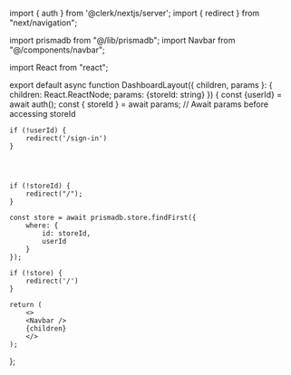 import { auth } from '@clerk/nextjs/server';
import { redirect } from "next/navigation";

import prismadb from "@/lib/prismadb";
import Navbar from "@/components/navbar";

import React from "react";

export default async function DashboardLayout({
    children,
    params
}: {
    children: React.ReactNode;
    params: {storeId: string}
}) {
    const {userId} = await auth();
    const { storeId } = await params; // Await params before accessing storeId

    if (!userId) {
        redirect('/sign-in')
    }

    


    if (!storeId) {
        redirect("/");
    }

    const store = await prismadb.store.findFirst({
        where: {
            id: storeId,
            userId
        }
    });

    if (!store) {
        redirect('/')
    }

    return (
        <>
        <Navbar />
        {children}
        </>
    );
};